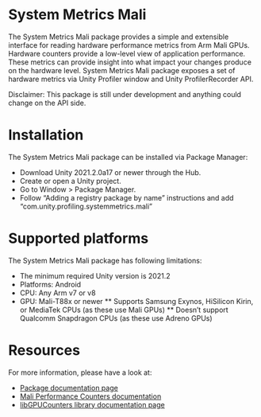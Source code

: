 # System Metrics Mali
The System Metrics Mali package provides a simple and extensible interface for reading hardware performance metrics from Arm Mali GPUs. Hardware counters provide a low-level view of application performance. These metrics can provide insight into what impact your changes produce on the hardware level.  System Metrics Mali package exposes a set of hardware metrics via Unity Profiler window and Unity ProfilerRecorder API.

Disclaimer: This package is still under development and anything could change on the API side.

# Installation
The System Metrics Mali package can be installed via Package Manager:
* Download Unity 2021.2.0a17 or newer through the Hub.
* Create or open a Unity project.
* Go to Window > Package Manager.
* Follow “Adding a registry package by name” instructions and add “com.unity.profiling.systemmetrics.mali”

# Supported platforms
The System Metrics Mali package has following limitations:
* The minimum required Unity version is 2021.2
* Platforms: Android
* CPU: Any Arm v7 or v8
* GPU: Mali-T88x or newer
** Supports Samsung Exynos, HiSilicon Kirin, or MediaTek CPUs  (as these use Mali GPUs)
** Doesn’t support Qualcomm Snapdragon CPUs (as these use Adreno GPUs)

# Resources
For more information, please have a look at:
* [Package documentation page](https://docs.unity3d.com/Packages/com.unity.profiling.systemmetrics.mali@1.0/changelog/CHANGELOG.html)
* [Mali Performance Counters documentation](https://community.arm.com/arm-community-blogs/b/mobile-graphics-and-gaming-blog/posts/mali-midgard-family-performance-counters)
* [libGPUCounters library documentation page](https://github.com/ARM-software/libGPUCounters)
